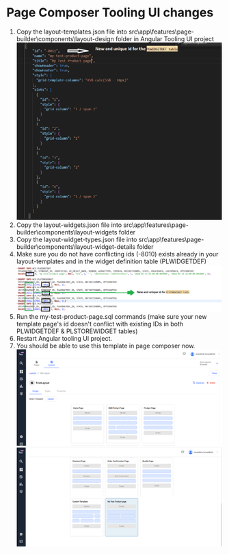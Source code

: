 # Page Composer Tooling UI changes

1. Copy the layout-templates.json file into src\app\features\page-builder\components\layout-design folder in Angular Tooling UI project
   ![my-test-product-page-template.png](./my-test-product-page-template.png "my-test-product-page-template.png")
2. Copy the layout-widgets.json file into src\app\features\page-builder\components\layout-widgets folder
3. Copy the layout-widget-types.json file into src\app\features\page-builder\components\layout-widget-details folder
4. Make sure you do not have conflicting ids (-8010) exists already in your layout-templates and in the widget definition table (PLWIDGETDEF)
   ![my-test-product-page-sql.png](./my-test-product-page-sql.png "my-test-product-page-sql.png")
5. Run the my-test-product-page.sql commands (make sure your new template page's id doesn't conflict with existing IDs in both PLWIDGETDEF & PLSTOREWIDGET tables)
6. Restart Angular tooling UI project.
7. You should be able to use this template in page composer now.
   ![page_composer_template_design_page1.png](./page_composer_template_design_page1.PNG "page_composer_template_design_page1.png")
   ![page_composer_template_design_page2.png](./page_composer_template_design_page2.PNG "page_composer_template_design_page2.png")




